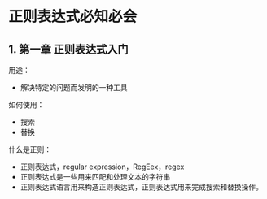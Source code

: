 # 正则表达式必知必会

## 1. 第一章 正则表达式入门

用途：

* 解决特定的问题而发明的一种工具

如何使用：

* 搜索
* 替换

什么是正则：

* 正则表达式，regular expression，RegEex，regex
* 正则表达式是一些用来匹配和处理文本的字符串
* 正则表达式语言用来构造正则表达式，正则表达式用来完成搜索和替换操作。